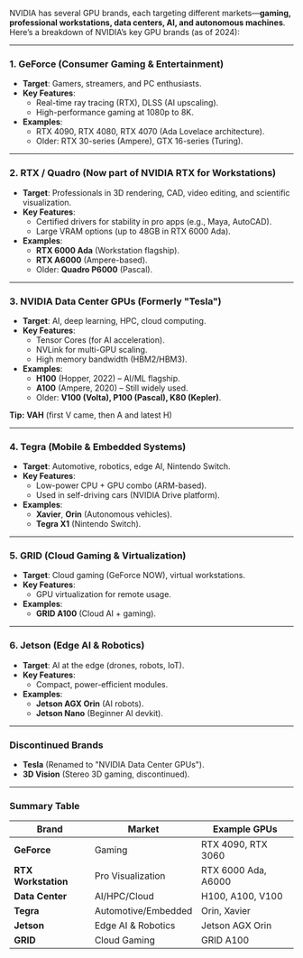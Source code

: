 NVIDIA has several GPU brands, each targeting different markets—**gaming, professional workstations, data centers, AI, and autonomous machines**. Here’s a breakdown of NVIDIA’s key GPU brands (as of 2024):

---

### **1. GeForce** (Consumer Gaming & Entertainment)  
   - **Target**: Gamers, streamers, and PC enthusiasts.  
   - **Key Features**:  
     - Real-time ray tracing (RTX), DLSS (AI upscaling).  
     - High-performance gaming at 1080p to 8K.  
   - **Examples**:  
     - RTX 4090, RTX 4080, RTX 4070 (Ada Lovelace architecture).  
     - Older: RTX 30-series (Ampere), GTX 16-series (Turing).  

---

### **2. RTX / Quadro (Now part of NVIDIA RTX for Workstations)**  
   - **Target**: Professionals in 3D rendering, CAD, video editing, and scientific visualization.  
   - **Key Features**:  
     - Certified drivers for stability in pro apps (e.g., Maya, AutoCAD).  
     - Large VRAM options (up to 48GB in RTX 6000 Ada).  
   - **Examples**:  
     - **RTX 6000 Ada** (Workstation flagship).  
     - **RTX A6000** (Ampere-based).  
     - Older: **Quadro P6000** (Pascal).  

---

### **3. NVIDIA Data Center GPUs (Formerly "Tesla")**  
   - **Target**: AI, deep learning, HPC, cloud computing.  
   - **Key Features**:  
     - Tensor Cores (for AI acceleration).  
     - NVLink for multi-GPU scaling.  
     - High memory bandwidth (HBM2/HBM3).  
   - **Examples**:  
     - **H100** (Hopper, 2022) – AI/ML flagship.  
     - **A100** (Ampere, 2020) – Still widely used.  
     - Older: **V100 (Volta), P100 (Pascal), K80 (Kepler)**.  

**Tip:** **VAH** (first V came, then A and latest H)

---

### **4. Tegra (Mobile & Embedded Systems)**  
   - **Target**: Automotive, robotics, edge AI, Nintendo Switch.  
   - **Key Features**:  
     - Low-power CPU + GPU combo (ARM-based).  
     - Used in self-driving cars (NVIDIA Drive platform).  
   - **Examples**:  
     - **Xavier**, **Orin** (Autonomous vehicles).  
     - **Tegra X1** (Nintendo Switch).  

---

### **5. GRID (Cloud Gaming & Virtualization)**  
   - **Target**: Cloud gaming (GeForce NOW), virtual workstations.  
   - **Key Features**:  
     - GPU virtualization for remote usage.  
   - **Examples**:  
     - **GRID A100** (Cloud AI + gaming).  

---

### **6. Jetson (Edge AI & Robotics)**  
   - **Target**: AI at the edge (drones, robots, IoT).  
   - **Key Features**:  
     - Compact, power-efficient modules.  
   - **Examples**:  
     - **Jetson AGX Orin** (AI robots).  
     - **Jetson Nano** (Beginner AI devkit).  

---

### **Discontinued Brands**  
   - **Tesla** (Renamed to "NVIDIA Data Center GPUs").  
   - **3D Vision** (Stereo 3D gaming, discontinued).  

---

### **Summary Table**  
| **Brand**         | **Market**               | **Example GPUs**          |  
|--------------------|--------------------------|---------------------------|  
| **GeForce**        | Gaming                   | RTX 4090, RTX 3060        |  
| **RTX Workstation**| Pro Visualization        | RTX 6000 Ada, A6000       |  
| **Data Center**    | AI/HPC/Cloud             | H100, A100, V100          |  
| **Tegra**         | Automotive/Embedded      | Orin, Xavier              |  
| **Jetson**        | Edge AI & Robotics       | Jetson AGX Orin           |  
| **GRID**          | Cloud Gaming             | GRID A100                 |  

